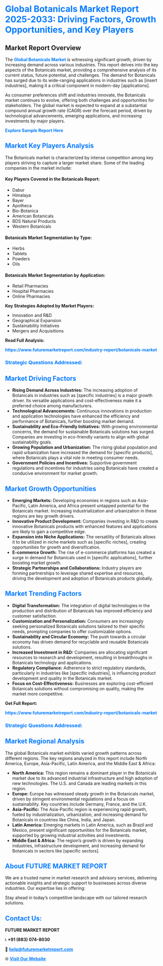 <h1 style="color: #007BFF;">Global Botanicals Market Report 2025-2033: Driving Factors, Growth Opportunities, and Key Players</h1>

<section id="overview">
<h2>Market Report Overview</h2>
<p>The <a href="https://www.futuremarketreport.com/industry-report/botanicals-market" style="color: #007BFF; text-decoration: none;"><strong>Global Botanicals Market</strong></a> is witnessing significant growth, driven by increasing demand across various industries. This report delves into the key aspects of the Botanicals market, providing a comprehensive analysis of its current status, future potential, and challenges. The demand for Botanicals has surged due to its wide-ranging applications in industries such as [insert industries], making it a critical component in modern-day [applications].</p>
<p>As consumer preferences shift and industries innovate, the Botanicals market continues to evolve, offering both challenges and opportunities for stakeholders. The global market is expected to expand at a substantial compound annual growth rate (CAGR) over the forecast period, driven by technological advancements, emerging applications, and increasing investments by major players.</p>
</section>

<section id="overview">
<p><a href="https://www.futuremarketreport.com/request-sample/reportId=61982" style="color: #007BFF; text-decoration: none;"><strong>Explore Sample Report Here</strong></a></p>
</section>

<section id="key-players">
<h2 style="color: #007BFF;">Market Key Players Analysis</h2>
<p>The Botanicals market is characterized by intense competition among key players striving to capture a larger market share. Some of the leading companies in the market include:</p>
<h4>Key Players Covered in the Botanicals Report:</h4>
<ul><li>Dabur</li><li>Himalaya</li><li>Bayer</li><li>Apotheca</li><li>Bio-Botanica</li><li>American Botanicals</li><li>BDS Natural Products</li><li>Western Botanicals</li></ul>
<h4>Botanicals Market Segmentation by Type:</h4>
<ul><li>Herbs</li><li>Tablets</li><li>Powders</li><li>Oils</li></ul>

<h4>Botanicals Market Segmentation by Application:</h4>
<ul><li>Retail Pharmacies</li><li>Hospital Pharmacies</li><li>Online Pharmacies</li></ul>
<p><strong>Key Strategies Adopted by Market Players:</strong></p>
<ul>
<li>Innovation and R&D</li>
<li>Geographical Expansion</li>
<li>Sustainability Initiatives</li>
<li>Mergers and Acquisitions</li>
</ul>
</section>

<section>
<p><strong>Read Full Analysis: </strong></p><a href="https://www.futuremarketreport.com/industry-report/botanicals-market" style="color: #007BFF; text-decoration: none;"><strong>https://www.futuremarketreport.com/industry-report/botanicals-market</strong></a>
<h3 style="color: #007BFF;">Strategic Questions Addressed:</h3>
</section>

<section id="driving-factors">
<h2 style="color: #007BFF;">Market Driving Factors</h2>
<ul>
<li><strong>Rising Demand Across Industries:</strong> The increasing adoption of Botanicals in industries such as [specific industries] is a major growth driver. Its versatile applications and cost-effectiveness make it a preferred choice among manufacturers.</li>
<li><strong>Technological Advancements:</strong> Continuous innovations in production and application technologies have enhanced the efficiency and performance of Botanicals, further boosting market demand.</li>
<li><strong>Sustainability and Eco-Friendly Initiatives:</strong> With growing environmental concerns, the demand for sustainable Botanicals solutions has surged. Companies are investing in eco-friendly variants to align with global sustainability goals.</li>
<li><strong>Growing Population and Urbanization:</strong> The rising global population and rapid urbanization have increased the demand for [specific products], where Botanicals plays a vital role in meeting consumer needs.</li>
<li><strong>Government Policies and Incentives:</strong> Supportive government regulations and incentives for industries using Botanicals have created a conducive environment for market growth.</li>
</ul>
</section>

<section id="growth-opportunities">
<h2 style="color: #007BFF;">Market Growth Opportunities</h2>
<ul>
<li><strong>Emerging Markets:</strong> Developing economies in regions such as Asia-Pacific, Latin America, and Africa present untapped potential for the Botanicals market. Increasing industrialization and urbanization in these regions are key growth drivers.</li>
<li><strong>Innovative Product Development:</strong> Companies investing in R&D to create innovative Botanicals products with enhanced features and applications are likely to gain a competitive edge.</li>
<li><strong>Expansion into Niche Applications:</strong> The versatility of Botanicals allows it to be utilized in niche markets such as [specific niches], creating opportunities for growth and diversification.</li>
<li><strong>E-commerce Growth:</strong> The rise of e-commerce platforms has created a surge in demand for Botanicals used in [specific applications], further boosting market growth.</li>
<li><strong>Strategic Partnerships and Collaborations:</strong> Industry players are forming partnerships to leverage shared expertise and resources, driving the development and adoption of Botanicals products globally.</li>
</ul>
</section>

<section id="trending-factors">
<h2 style="color: #007BFF;">Market Trending Factors</h2>
<ul>
<li><strong>Digital Transformation:</strong> The integration of digital technologies in the production and distribution of Botanicals has improved efficiency and customer satisfaction.</li>
<li><strong>Customization and Personalization:</strong> Consumers are increasingly seeking personalized Botanicals solutions tailored to their specific needs, prompting companies to offer customizable options.</li>
<li><strong>Sustainability and Circular Economy:</strong> The push towards a circular economy has driven demand for recyclable and reusable Botanicals solutions.</li>
<li><strong>Increased Investment in R&D:</strong> Companies are allocating significant resources to research and development, resulting in breakthroughs in Botanicals technology and applications.</li>
<li><strong>Regulatory Compliance:</strong> Adherence to strict regulatory standards, particularly in industries like [specific industries], is influencing product development and quality in the Botanicals market.</li>
<li><strong>Focus on Cost-Effectiveness:</strong> Businesses are exploring cost-efficient Botanicals solutions without compromising on quality, making the market more competitive.</li>
</ul>
</section>

<section>
<p><strong>Get Full Report: </strong></p><a href="https://www.futuremarketreport.com/industry-report/botanicals-market" style="color: #007BFF; text-decoration: none;"><strong>https://www.futuremarketreport.com/industry-report/botanicals-market</strong></a>
<h3 style="color: #007BFF;">Strategic Questions Addressed:</h3>
</section>


<section id="regional-analysis">
<h2 style="color: #007BFF;">Market Regional Analysis</h2>
<p>The global Botanicals market exhibits varied growth patterns across different regions. The key regions analyzed in this report include North America, Europe, Asia-Pacific, Latin America, and the Middle East & Africa:</p>
<ul>
<li><strong>North America:</strong> This region remains a dominant player in the Botanicals market due to its advanced industrial infrastructure and high adoption of new technologies. The U.S. and Canada are leading markets in this region.</li>
<li><strong>Europe:</strong> Europe has witnessed steady growth in the Botanicals market, driven by stringent environmental regulations and a focus on sustainability. Key countries include Germany, France, and the U.K.</li>
<li><strong>Asia-Pacific:</strong> The Asia-Pacific region is experiencing rapid growth, fueled by industrialization, urbanization, and increasing demand for Botanicals in countries like China, India, and Japan.</li>
<li><strong>Latin America:</strong> Emerging markets in Latin America, such as Brazil and Mexico, present significant opportunities for the Botanicals market, supported by growing industrial activities and investments.</li>
<li><strong>Middle East & Africa:</strong> The region’s growth is driven by expanding industries, infrastructure development, and increasing demand for Botanicals in sectors like [specific sectors].</li>
</ul>
</section>

<footer>
<h2 style="color: #007BFF;">About FUTURE MARKET REPORT</h2>
<p>We are a trusted name in market research and advisory services, delivering actionable insights and strategic support to businesses across diverse industries. Our expertise lies in offering:</p>

<p>Stay ahead in today’s competitive landscape with our tailored research solutions.</p>

<h2 style="color: #007BFF;">Contact Us:</h2>
<p><strong>FUTURE MARKET REPORT</strong></p>
<p>📞 <strong>+91 (883) 074-8030</strong></p>
<p>📧 <strong><a href="mailto:help@futuremarketreport.com" style="color: #007BFF;">help@futuremarketreport.com</a></strong></p>
<p>🌐 <strong><a href="https://www.futuremarketreport.com/" style="color: #007BFF;">Visit Our Website</a></strong></p>
</footer>